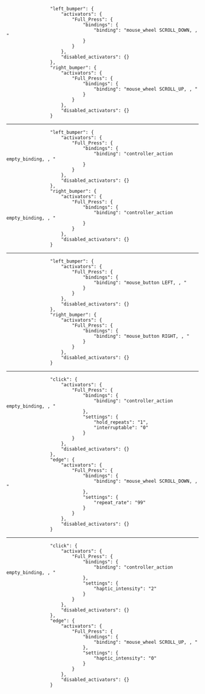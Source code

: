 					"left_bumper": {
						"activators": {
							"Full_Press": {
								"bindings": {
									"binding": "mouse_wheel SCROLL_DOWN, , "
								}
							}
						},
						"disabled_activators": {}
					},
					"right_bumper": {
						"activators": {
							"Full_Press": {
								"bindings": {
									"binding": "mouse_wheel SCROLL_UP, , "
								}
							}
						},
						"disabled_activators": {}
					}
------------------------------------------------------------------------------
                    "left_bumper": {
						"activators": {
							"Full_Press": {
								"bindings": {
									"binding": "controller_action empty_binding, , "
								}
							}
						},
						"disabled_activators": {}
					},
					"right_bumper": {
						"activators": {
							"Full_Press": {
								"bindings": {
									"binding": "controller_action empty_binding, , "
								}
							}
						},
						"disabled_activators": {}
					}
------------------------------------------------------------------------------
                    "left_bumper": {
						"activators": {
							"Full_Press": {
								"bindings": {
									"binding": "mouse_button LEFT, , "
								}
							}
						},
						"disabled_activators": {}
					},
					"right_bumper": {
						"activators": {
							"Full_Press": {
								"bindings": {
									"binding": "mouse_button RIGHT, , "
								}
							}
						},
						"disabled_activators": {}
					}
-------------------------------------------------------------------------------
					"click": {
						"activators": {
							"Full_Press": {
								"bindings": {
									"binding": "controller_action empty_binding, , "
								},
								"settings": {
									"hold_repeats": "1",
									"interruptable": "0"
								}
							}
						},
						"disabled_activators": {}
					},
					"edge": {
						"activators": {
							"Full_Press": {
								"bindings": {
									"binding": "mouse_wheel SCROLL_DOWN, , "
								},
								"settings": {
									"repeat_rate": "99"
								}
							}
						},
						"disabled_activators": {}
					}
-------------------------------------------------------------------------------
					"click": {
						"activators": {
							"Full_Press": {
								"bindings": {
									"binding": "controller_action empty_binding, , "
								},
								"settings": {
									"haptic_intensity": "2"
								}
							}
						},
						"disabled_activators": {}
					},
					"edge": {
						"activators": {
							"Full_Press": {
								"bindings": {
									"binding": "mouse_wheel SCROLL_UP, , "
								},
								"settings": {
									"haptic_intensity": "0"
								}
							}
						},
						"disabled_activators": {}
					}